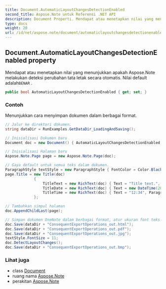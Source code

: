 ```yaml
---
title: Document.AutomaticLayoutChangesDetectionEnabled
second_title: Aspose.Note untuk Referensi .NET API
description: Document Properti. Mendapat atau menetapkan nilai yang menunjukkan apakah Aspose.Note melakukan deteksi perubahan tata letak secara otomatis. Nilai default adalahBENAR .
type: docs
weight: 20
url: /id/net/aspose.note/document/automaticlayoutchangesdetectionenabled/
---
```

## Document.AutomaticLayoutChangesDetectionEnabled property

Mendapat atau menetapkan nilai yang menunjukkan apakah Aspose.Note melakukan deteksi perubahan tata letak secara otomatis. Nilai default adalah`BENAR` .

```csharp
public bool AutomaticLayoutChangesDetectionEnabled { get; set; }
```

### Contoh

Menunjukkan cara menyimpan dokumen dalam berbagai format.

```csharp
// Jalur ke direktori dokumen.
string dataDir = RunExamples.GetDataDir_LoadingAndSaving();

// Inisialisasi Dokumen baru
Document doc = new Document() { AutomaticLayoutChangesDetectionEnabled = false };

// Inisialisasi Halaman baru
Aspose.Note.Page page = new Aspose.Note.Page(doc);

// Gaya default untuk semua teks dalam dokumen.
ParagraphStyle textStyle = new ParagraphStyle { FontColor = Color.Black, FontName = "Arial", FontSize = 10 };
page.Title = new Title(doc)
             {
                 TitleText = new RichText(doc) { Text = "Title text.", ParagraphStyle = textStyle },
                 TitleDate = new RichText(doc) { Text = new DateTime(2011, 11, 11).ToString("D", CultureInfo.InvariantCulture), ParagraphStyle = textStyle },
                 TitleTime = new RichText(doc) { Text = "12:34", ParagraphStyle = textStyle }
             };

// Tambahkan simpul halaman
doc.AppendChildLast(page);

// Simpan dokumen OneNote dalam berbagai format, atur ukuran font teks dan deteksi perubahan tata letak secara manual.
doc.Save(dataDir + "ConsequentExportOperations_out.html");            
doc.Save(dataDir + "ConsequentExportOperations_out.pdf");            
doc.Save(dataDir + "ConsequentExportOperations_out.jpg");            
textStyle.FontSize = 11;           
doc.DetectLayoutChanges();            
doc.Save(dataDir + "ConsequentExportOperations_out.bmp");
```

### Lihat juga

* class [Document](../)
* ruang nama [Aspose.Note](../../document/)
* perakitan [Aspose.Note](../../../)


